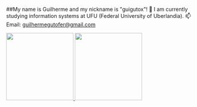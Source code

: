 
##My name is Guilherme and my nickname is "guigutox"!
🔭 I am currently studying information systems at UFU (Federal University of Uberlandia).
📫 Email: guilhermegutofer@gmail.com

<div>
<a href="https://github.com/guigutox">
<img height="180em" src="https://github-readme-stats.vercel.app/api/top-langs/?username=guigutox&layout=compact&langs_count=7&theme=dracula"/>
<img height="180em" src="https://github-readme-stats.vercel.app/api?username=guigutox&show_icons=true&theme=dracula&include_all_commits=true&count_private=true"/>
</div>     
                    
          

